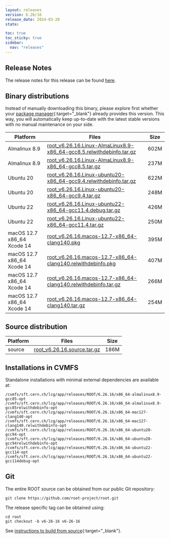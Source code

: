```yaml
---
layout: releases
version: 6.26/16
release_date: 2024-03-20
state:

toc: true
toc_sticky: true
sidebar:
  nav: "releases"
---
```



## Release Notes

The release notes for this release can be found [here](https://root.cern/doc/v626/release-notes.html#release-6.2616).

## Binary distributions

Instead of manually downloading this binary, please explore first whether your [package manager](../../install/#install-via-a-package-manager){:target="\_blank"} already provides this version.
This way, you will automatically keep up-to-date with the latest stable versions with no manual maintenance on your side.

| Platform       | Files | Size |
|-----------|-------|-----|
| Almalinux 8.9 | [root_v6.26.16.Linux-AlmaLinux8.9-x86_64-gcc8.5.relwithdebinfo.tar.gz](https://root.cern/download/root_v6.26.16.Linux-AlmaLinux8.9-x86_64-gcc8.5.relwithdebinfo.tar.gz) | 602M |
| Almalinux 8.9 | [root_v6.26.16.Linux-AlmaLinux8.9-x86_64-gcc8.5.tar.gz](https://root.cern/download/root_v6.26.16.Linux-AlmaLinux8.9-x86_64-gcc8.5.tar.gz) | 237M |
| Ubuntu 20 | [root_v6.26.16.Linux-ubuntu20-x86_64-gcc9.4.relwithdebinfo.tar.gz](https://root.cern/download/root_v6.26.16.Linux-ubuntu20-x86_64-gcc9.4.relwithdebinfo.tar.gz) | 622M |
| Ubuntu 20 | [root_v6.26.16.Linux-ubuntu20-x86_64-gcc9.4.tar.gz](https://root.cern/download/root_v6.26.16.Linux-ubuntu20-x86_64-gcc9.4.tar.gz) | 248M |
| Ubuntu 22 | [root_v6.26.16.Linux-ubuntu22-x86_64-gcc11.4.debug.tar.gz](https://root.cern/download/root_v6.26.16.Linux-ubuntu22-x86_64-gcc11.4.debug.tar.gz) | 426M |
| Ubuntu 22 | [root_v6.26.16.Linux-ubuntu22-x86_64-gcc11.4.tar.gz](https://root.cern/download/root_v6.26.16.Linux-ubuntu22-x86_64-gcc11.4.tar.gz) | 250M |
| macOS 12.7 x86_64 Xcode 14 | [root_v6.26.16.macos-12.7-x86_64-clang140.pkg](https://root.cern/download/root_v6.26.16.macos-12.7-x86_64-clang140.pkg) | 395M |
| macOS 12.7 x86_64 Xcode 14 | [root_v6.26.16.macos-12.7-x86_64-clang140.relwithdebinfo.pkg](https://root.cern/download/root_v6.26.16.macos-12.7-x86_64-clang140.relwithdebinfo.pkg) | 407M |
| macOS 12.7 x86_64 Xcode 14 | [root_v6.26.16.macos-12.7-x86_64-clang140.relwithdebinfo.tar.gz](https://root.cern/download/root_v6.26.16.macos-12.7-x86_64-clang140.relwithdebinfo.tar.gz) | 266M |
| macOS 12.7 x86_64 Xcode 14 | [root_v6.26.16.macos-12.7-x86_64-clang140.tar.gz](https://root.cern/download/root_v6.26.16.macos-12.7-x86_64-clang140.tar.gz) | 254M |

## Source distribution

| Platform       | Files | Size |
|-----------|-------|-----|
| source | [root_v6.26.16.source.tar.gz](https://root.cern/download/root_v6.26.16.source.tar.gz) | 186M |


## Installations in CVMFS

Standalone installations with minimal external dependencies are available at:
~~~
/cvmfs/sft.cern.ch/lcg/app/releases/ROOT/6.26.16/x86_64-almalinux8.9-gcc85-opt
/cvmfs/sft.cern.ch/lcg/app/releases/ROOT/6.26.16/x86_64-almalinux8.9-gcc85relwithdebinfo-opt
/cvmfs/sft.cern.ch/lcg/app/releases/ROOT/6.26.16/x86_64-mac127-clang140-opt
/cvmfs/sft.cern.ch/lcg/app/releases/ROOT/6.26.16/x86_64-mac127-clang140.relwithdebinfo-opt
/cvmfs/sft.cern.ch/lcg/app/releases/ROOT/6.26.16/x86_64-ubuntu20-gcc94-opt
/cvmfs/sft.cern.ch/lcg/app/releases/ROOT/6.26.16/x86_64-ubuntu20-gcc94relwithdebinfo-opt
/cvmfs/sft.cern.ch/lcg/app/releases/ROOT/6.26.16/x86_64-ubuntu22-gcc114-opt
/cvmfs/sft.cern.ch/lcg/app/releases/ROOT/6.26.16/x86_64-ubuntu22-gcc114debug-opt
~~~


## Git

The entire ROOT source can be obtained from our public Git repository:

~~~
git clone https://github.com/root-project/root.git
~~~
The release specific tag can be obtained using:
~~~
cd root
git checkout -b v6-26-16 v6-26-16
~~~

See [instructions to build from source](../../install/#build-from-source){:target="\_blank"}.